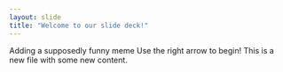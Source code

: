 ```yaml
---
layout: slide
title: "Welcome to our slide deck!"
---
```

Adding a supposedly funny meme
Use the right arrow to begin!
This is a new file with some new content.
